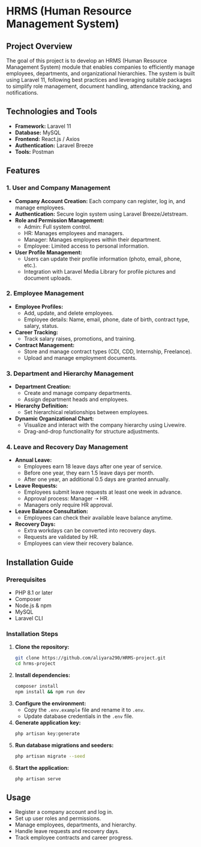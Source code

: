 # HRMS (Human Resource Management System)

## Project Overview
The goal of this project is to develop an HRMS (Human Resource Management System) module that enables companies to efficiently manage employees, departments, and organizational hierarchies. The system is built using Laravel 11, following best practices and leveraging suitable packages to simplify role management, document handling, attendance tracking, and notifications.

## Technologies and Tools
- **Framework:** Laravel 11
- **Database:** MySQL 
- **Frontend:** React.js / Axios
- **Authentication:** Laravel Breeze
- **Tools:** Postman

## Features
### 1. User and Company Management
- **Company Account Creation:** Each company can register, log in, and manage employees.
- **Authentication:** Secure login system using Laravel Breeze/Jetstream.
- **Role and Permission Management:**
  - Admin: Full system control.
  - HR: Manages employees and managers.
  - Manager: Manages employees within their department.
  - Employee: Limited access to personal information.
- **User Profile Management:**
  - Users can update their profile information (photo, email, phone, etc.).
  - Integration with Laravel Media Library for profile pictures and document uploads.

### 2. Employee Management
- **Employee Profiles:**
  - Add, update, and delete employees.
  - Employee details: Name, email, phone, date of birth, contract type, salary, status.
- **Career Tracking:**
  - Track salary raises, promotions, and training.
- **Contract Management:**
  - Store and manage contract types (CDI, CDD, Internship, Freelance).
  - Upload and manage employment documents.

### 3. Department and Hierarchy Management
- **Department Creation:**
  - Create and manage company departments.
  - Assign department heads and employees.
- **Hierarchy Definition:**
  - Set hierarchical relationships between employees.
- **Dynamic Organizational Chart:**
  - Visualize and interact with the company hierarchy using Livewire.
  - Drag-and-drop functionality for structure adjustments.

### 4. Leave and Recovery Day Management
- **Annual Leave:**
  - Employees earn 18 leave days after one year of service.
  - Before one year, they earn 1.5 leave days per month.
  - After one year, an additional 0.5 days are granted annually.
- **Leave Requests:**
  - Employees submit leave requests at least one week in advance.
  - Approval process: Manager ➝ HR.
  - Managers only require HR approval.
- **Leave Balance Consultation:**
  - Employees can check their available leave balance anytime.
- **Recovery Days:**
  - Extra workdays can be converted into recovery days.
  - Requests are validated by HR.
  - Employees can view their recovery balance.

## Installation Guide
### Prerequisites
- PHP 8.1 or later
- Composer
- Node.js & npm
- MySQL
- Laravel CLI

### Installation Steps
1. **Clone the repository:**
   ```sh
   git clone https://github.com/aliyara290/HRMS-project.git
   cd hrms-project
   ```
2. **Install dependencies:**
   ```sh
   composer install
   npm install && npm run dev
   ```
3. **Configure the environment:**
   - Copy the `.env.example` file and rename it to `.env`.
   - Update database credentials in the `.env` file.
4. **Generate application key:**
   ```sh
   php artisan key:generate
   ```
5. **Run database migrations and seeders:**
   ```sh
   php artisan migrate --seed
   ```
6. **Start the application:**
   ```sh
   php artisan serve
   ```

## Usage
- Register a company account and log in.
- Set up user roles and permissions.
- Manage employees, departments, and hierarchy.
- Handle leave requests and recovery days.
- Track employee contracts and career progress.


